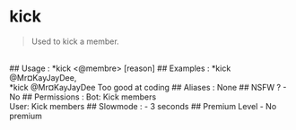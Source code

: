 # kick

> Used to kick a member.

<br>
## Usage :
*kick <@membre> [reason]
## Examples :
*kick @Mr¤KayJayDee,
<br>*kick @Mr¤KayJayDee Too good at coding
## Aliases :
None
## NSFW ?
- No
## Permissions :
Bot: Kick members
<br>
User: Kick members
## Slowmode :
- 3 seconds
## Premium Level
- No premium